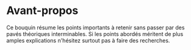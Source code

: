 # Avant-propos

Ce bouquin résume les points importants à retenir sans passer par des pavés  théoriques interminables. Si les points abordés méritent de plus amples explications n'hésitez surtout pas à faire des recherches.

 

